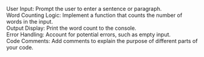  User Input: Prompt the user to enter a sentence or paragraph.<br>
 Word Counting Logic: Implement a function that counts the number of words in the input.<br>
Output Display: Print the word count to the console.<br>
 Error Handling: Account for potential errors, such as empty input.<br>
 Code Comments: Add comments to explain the purpose of different parts of your code.<br>
